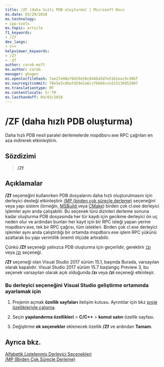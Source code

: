 ```yaml
---
title: /ZF (daha hızlı PDB oluşturma) | Microsoft Docs
ms.date: 03/29/2018
ms.technology:
- cpp-tools
ms.topic: article
f1_keywords:
- /Zf
dev_langs:
- C++
helpviewer_keywords:
- /Zf
- -Zf
author: corob-msft
ms.author: corob
manager: ghogen
ms.openlocfilehash: 7ae27e08e79d19e58c8440a5d7e5161eac9c306f
ms.sourcegitcommit: 78e5e5cdbafd29e2a6ccf68d4cce215136952907
ms.translationtype: MT
ms.contentlocale: tr-TR
ms.lasthandoff: 04/03/2018
---
```

# <a name="zf-faster-pdb-generation"></a>/ZF (daha hızlı PDB oluşturma)

Daha hızlı PDB nesil paralel derlemelerde mspdbsrv.exe RPC çağrıları en aza indirerek etkinleştirin.

## <a name="syntax"></a>Sözdizimi

> **/Zf**

## <a name="remarks"></a>Açıklamalar

**/Zf** seçeneğini kullanırken PDB dosyalarını daha hızlı oluşturulmasını için derleyici desteği etkinleştirir [/MP (birden çok süreçle derleme)](mp-build-with-multiple-processes.md) seçeneğini veya yapı sistem (örneğin, [MSBuild ](/visualstudio/msbuild/msbuild-reference) veya [CMake](../../ide/cmake-tools-for-visual-cpp.md)) birden çok cl.exe derleyici işlemler aynı anda çalışabilir. Bu seçenek türü dizinleri derleme sonuna kadar oluşturma PDB dosyasında her tür kaydı için gecikme derleyici ön uç neden olur ve ardından bunları her kayıt için bir RPC isteği yapan yerine mspdbsrv.exe, tek bir RPC çağrısı, tüm istekleri. Birden çok cl.exe derleyici işlemler aynı anda çalıştırdığı bir ortamda mspdbsrv.exe işlem RPC yükünü azaltarak bu yapı verimlilik önemli ölçüde artırabilir.

Çünkü **/Zf** seçeneği yalnızca PDB oluşturma için geçerlidir, gerektirir [/zı](z7-zi-zi-debug-information-format.md) veya [/zı](z7-zi-zi-debug-information-format.md) seçeneği.

**/Zf** seçeneği olan Visual Studio 2017 sürüm 15.1, başında Burada, varsayılan olarak kapalıdır. Visual Studio 2017 sürüm 15.7 başlangıç Preview 3, bu seçenek varsayılan olarak açık olduğunda **/zı** veya **/zi** seçeneği etkinleşir.

### <a name="to-set-this-compiler-option-in-the-visual-studio-development-environment"></a>Bu derleyici seçeneğini Visual Studio geliştirme ortamında ayarlamak için

1. Projenin açmak **özellik sayfaları** iletişim kutusu. Ayrıntılar için bkz [proje özellikleriyle çalışma](../../ide/working-with-project-properties.md).

1. Seçin **yapılandırma özellikleri** > **C/C++** > **komut satırı** özellik sayfası.

1. Değiştirme **ek seçenekler** eklenecek özellik **/Zf** ve ardından **Tamam**.

## <a name="see-also"></a>Ayrıca bkz.

[Alfabetik Listelenmiş Derleyici Seçenekleri](compiler-options-listed-alphabetically.md)<br/>
[/MP (Birden Çok Süreçle Derleme)](mp-build-with-multiple-processes.md)<br/>
